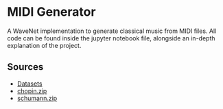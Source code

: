 # MIDI Generator

A WaveNet implementation to generate classical music from MIDI files. All code can be found inside the jupyter notebook file, alongside an in-depth explanation of the project.

## Sources

* [Datasets](http://www.piano-midi.de/midis.htm)
* [chopin.zip](http://www.piano-midi.de/zip/chopin.zip)
* [schumann.zip](http://www.piano-midi.de/zip/schumann.zip)
